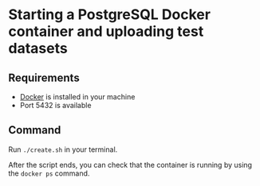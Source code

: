 # Starting a PostgreSQL Docker container and uploading test datasets

## Requirements

* [Docker](https://docs.docker.com/install/) is installed in your machine
* Port 5432 is available

## Command

Run `./create.sh` in your terminal.

After the script ends, you can check that the container is running by using the `docker ps` command. 
